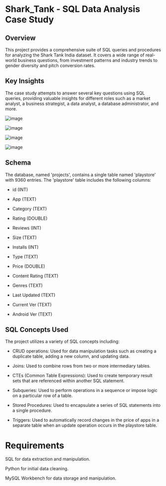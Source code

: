 # Shark_Tank - SQL Data Analysis Case Study

## Overview

This project provides a comprehensive suite of SQL queries and procedures for analyzing the Shark Tank India dataset. It covers a wide range of real-world business questions, from investment patterns and industry trends to gender diversity and pitch conversion rates. 


## Key Insights
The case study attempts to answer several key questions using SQL queries, providing valuable insights for different roles such as a market analyst, a business strategist, a data analyst, a database administrator, and more.


![image](https://github.com/user-attachments/assets/02e74cd4-2bb7-47d9-a297-c521431148d3)

![image](https://github.com/user-attachments/assets/e54bd472-411b-46b9-a3e9-bba8e1b627a7)

![image](https://github.com/user-attachments/assets/1787f8a5-de35-410b-a129-bbd9f20a50ad)

![image](https://github.com/user-attachments/assets/7adebf95-9cd8-42a9-bd00-dd7cef0baa13)


## Schema
The database, named 'projects', contains a single table named 'playstore' with 9360 entries. The 'playstore' table includes the following columns:

- id (INT)

- App (TEXT)

- Category (TEXT)

- Rating (DOUBLE)

- Reviews (INT)

- Size (TEXT)

- Installs (INT)

- Type (TEXT)

- Price (DOUBLE)

- Content Rating (TEXT)

- Genres (TEXT)

- Last Updated (TEXT)

- Current Ver (TEXT)

- Android Ver (TEXT)



## SQL Concepts Used

The project utilizes a variety of SQL concepts including:

- CRUD operations: Used for data manipulation tasks such as creating a duplicate table, adding a new column, and updating data.

- Joins: Used to combine rows from two or more intermediary tables.

- CTEs (Common Table Expressions): Used to create temporary result sets that are referenced within another SQL statement.

- Subqueries: Used to perform operations in a sequence or impose logic on a particular row of a table.

- Stored Procedures: Used to encapsulate a series of SQL statements into a single procedure.

- Triggers: Used to automatically record changes in the price of apps in a separate table when an update operation occurs in the playstore table.


# Requirements
SQL for data extraction and manipulation.

Python for initial data cleaning.

MySQL Workbench for data storage and manipulation.
